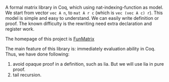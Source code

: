 A formal matrix library in Coq, which using nat-indexing-function as model.
We start from vector `vec A n`, to `mat A r c` (which is `vec (vec A c) r`).
This model is simple and easy to understand.
We can easily write definition or proof.
The known difficulty is the rewriting need extra declaration and register work.

The homepage of this project is [FunMatrix](https://zhengpushi.github.io/projects/FunMatrix)

The main feature of this library is: immediately evaluation ability in Coq.
Thus, we have done following:
1. avoid opaque proof in a definition, such as lia. But we will use lia in pure proof.
2. tail recursion.
